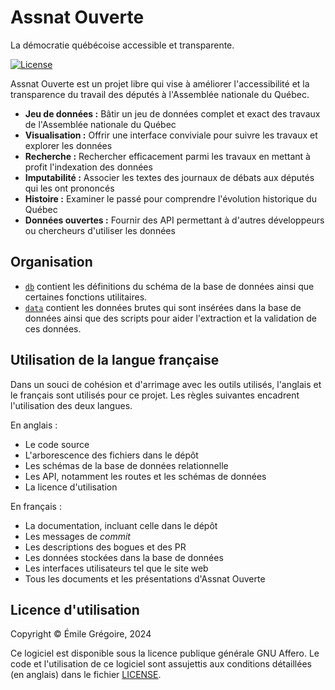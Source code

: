 # Assnat Ouverte

La démocratie québécoise accessible et transparente.

[![License](https://img.shields.io/github/license/assnatouverte/assnatouverte?style=flat-square)](./LICENSE)

Assnat Ouverte est un projet libre qui vise à améliorer l'accessibilité et la
transparence du travail des députés à l'Assemblée nationale du Québec.

- **Jeu de données :** Bâtir un jeu de données complet et exact des travaux de
  l'Assemblée nationale du Québec
- **Visualisation :** Offrir une interface conviviale pour suivre les travaux et
  explorer les données
- **Recherche :** Rechercher efficacement parmi les travaux en mettant à profit
  l'indexation des données
- **Imputabilité :** Associer les textes des journaux de débats aux députés qui
  les ont prononcés
- **Histoire :** Examiner le passé pour comprendre l'évolution historique du
  Québec
- **Données ouvertes :** Fournir des API permettant à d'autres développeurs ou
  chercheurs d'utiliser les données

## Organisation

- [`db`](./db) contient les définitions du schéma de la base de données ainsi
  que certaines fonctions utilitaires.
- [`data`](./data) contient les données brutes qui sont insérées dans la base de
  données ainsi que des scripts pour aider l'extraction et la validation de ces
  données.

## Utilisation de la langue française

Dans un souci de cohésion et d'arrimage avec les outils utilisés, l'anglais et
le français sont utilisés pour ce projet. Les règles suivantes encadrent
l'utilisation des deux langues.

En anglais :

- Le code source
- L'arborescence des fichiers dans le dépôt
- Les schémas de la base de données relationnelle
- Les API, notamment les routes et les schémas de données
- La licence d'utilisation

En français :

- La documentation, incluant celle dans le dépôt
- Les messages de _commit_
- Les descriptions des bogues et des PR
- Les données stockées dans la base de données
- Les interfaces utilisateurs tel que le site web
- Tous les documents et les présentations d'Assnat Ouverte

## Licence d'utilisation

Copyright ©️ Émile Grégoire, 2024

Ce logiciel est disponible sous la licence publique générale GNU Affero. Le code
et l'utilisation de ce logiciel sont assujettis aux conditions détaillées (en
anglais) dans le fichier [LICENSE](./LICENSE).
